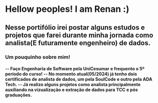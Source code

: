 <h1> Hellow peoples! I am Renan :) </h1>

<h2>Nesse portifólio irei postar alguns estudos e projetos que farei durante minha jornada como analista(E futuramente engenheiro) de dados. </h2>  

<h3> Um pouquinho sobre mim! </h3>
<h4>
-- Faço Engenharia de Software pela UniCesumar e frequento o 5º período do curso! 
-- No momento atual(05/2024) já tenho dois certificados de analista de dados, um pela SoulCode e outro pela ADA Tech. 
-- Já realizo alguns projetos como analista principalmente auxiliando na vizualização e extração de dados para TCC e pós graduações.

</h4>

